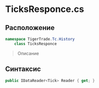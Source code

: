 
# TicksResponce.cs
## Расположение
```csharp
namespace TigerTrade.Tc.History  
    class TicksResponce
```

> Описание

## Синтаксис
```csharp
public IDataReader<Tick> Reader { get; }
```
